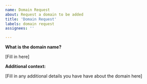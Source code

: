 ```yaml
---
name: Domain Request
about: Request a domain to be added
title: 'Domain Request'
labels: domain request
assignees: ''

---
```


**What is the domain name?**

[Fill in here]

**Additional context:**

[Fill in any additional details you have have about the domain here]
